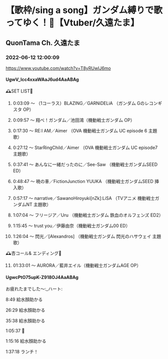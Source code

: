 # 【歌枠/sing a song】ガンダム縛りで歌ってゆく！🤖【Vtuber/久遠たま】

## QuonTama Ch. 久遠たま

### 2022-06-12 12:00:09

https://www.youtube.com/watch?v=T8yRUwIJ6mo

#### UgwV_Icc4xxaWAaJ6ud4AaABAg

🕰SET LIST🥀



01. 0:03:09 ～ （1コーラス）BLAZING／GARNiDELiA （ガンダム Gのレコンギスタ OP）

02. 0:09:57 ～ 翔べ！ガンダム／池田鴻（機動戦士ガンダム OP）

03. 0:17:30 ～ RE:I AM／Aimer （OVA 機動戦士ガンダム UC episode 6 主題歌）

04. 0:27:12 ～ StarRingChild／Aimer （OVA 機動戦士ガンダム UC episode7 主題歌）

05. 0:37:41 ～ あんなに一緒だったのに／See-Saw （機動戦士ガンダムSEED ED）

06. 0:48:47 ～ 暁の車／FictionJunction YUUKA （機動戦士ガンダムSEED 挿入歌）

07. 0:57:17 ～ narrative／SawanoHiroyuki[nZk]:LiSA （TVアニメ 機動戦士ガンダムNT 主題歌）

08. 1:07:04 ～ フリージア／Uru （機動戦士ガンダム 鉄血のオルフェンズ ED2）

09. 1:15:45 ～ trust you／伊藤由奈（機動戦士ガンダム00 ED）

10. 1:26:04 ～ 閃光／[Alexandros] （機動戦士ガンダム 閃光のハサウェイ 主題歌）



​🕰杏コール& エンディング🥀



11. 01:33:01 ～ AURORA／藍井エイル（機動戦士ガンダムAGE OP）



#### UgwcPtO75upK-Z918OJ4AaABAg

お疲れたまでした～:_ハート:

8:49 給水顏助かる

26:29 給水顏助かる

35:38 給水顏助かる

1:05:37 🎃

1:15:16 給水顏助かる

1:37:18 ランチ！


